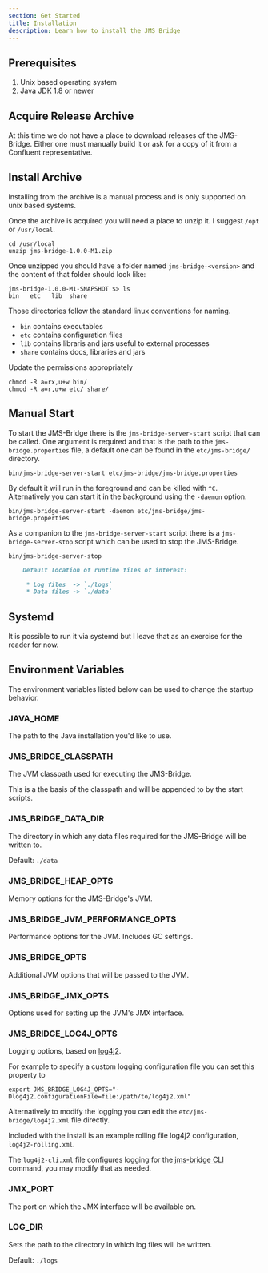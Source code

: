 ```yaml
---
section: Get Started
title: Installation
description: Learn how to install the JMS Bridge
---
```


## Prerequisites

1. Unix based operating system
1. Java JDK 1.8 or newer

## Acquire Release Archive

At this time we do not have a place to download releases of the JMS-Bridge.
Either one must manually build it or ask for a copy of it from a Confluent representative.

## Install Archive

Installing from the archive is a manual process and is only supported on unix based systems.

Once the archive is acquired you will need a place to unzip it.
I suggest `/opt` or `/usr/local`.

```shell
cd /usr/local
unzip jms-bridge-1.0.0-M1.zip
```

Once unzipped you should have a folder named `jms-bridge-<version>` and the content of that folder should look like:

```shell
jms-bridge-1.0.0-M1-SNAPSHOT $> ls
bin   etc   lib  share
```

Those directories follow the standard linux conventions for naming.

- `bin` contains executables
- `etc` contains configuration files
- `lib` contains libraris and jars useful to external processes
- `share` contains docs, libraries and jars

Update the permissions appropriately

```shell
chmod -R a=rx,u+w bin/
chmod -R a=r,u+w etc/ share/
```

## Manual Start

To start the JMS-Bridge there is the `jms-bridge-server-start` script that can be called.
One argument is required and that is the path to the `jms-bridge.properties` file, a default one can be found in the `etc/jms-bridge/` directory.

```shell
bin/jms-bridge-server-start etc/jms-bridge/jms-bridge.properties
```

By default it will run in the foreground and can be killed with `^C`.
Alternatively you can start it in the background using the `-daemon` option.

```shell
bin/jms-bridge-server-start -daemon etc/jms-bridge/jms-bridge.properties
```

As a companion to the `jms-bridge-server-start` script there is a `jms-bridge-server-stop` script which can be used to stop the JMS-Bridge.

```shell
bin/jms-bridge-server-stop
```

```markdown
    Default location of runtime files of interest:

     * Log files  -> `./logs`
     * Data files -> `./data`
```

## Systemd

It is possible to run it via systemd but I leave that as an exercise for the reader for now.

## Environment Variables

The environment variables listed below can be used to change the startup behavior.

### JAVA_HOME

The path to the Java installation you'd like to use.

### JMS_BRIDGE_CLASSPATH

The JVM classpath used for executing the JMS-Bridge.

This is a the basis of the classpath and will be appended to by the start scripts.

### JMS_BRIDGE_DATA_DIR

The directory in which any data files required for the JMS-Bridge will be written to.

Default: `./data`

### JMS_BRIDGE_HEAP_OPTS

Memory options for the JMS-Bridge's JVM.

### JMS_BRIDGE_JVM_PERFORMANCE_OPTS

Performance options for the JVM.
Includes GC settings.

### JMS_BRIDGE_OPTS

Additional JVM options that will be passed to the JVM.

### JMS_BRIDGE_JMX_OPTS

Options used for setting up the JVM's JMX interface.

### JMS_BRIDGE_LOG4J_OPTS

Logging options, based on [log4j2](https://logging.apache.org/log4j/2.x/manual).

For example to specify a custom logging configuration file you can set this property to

```shell
export JMS_BRIDGE_LOG4J_OPTS="-Dlog4j2.configurationFile=file:/path/to/log4j2.xml"
```

Alternatively to modify the logging you can edit the `etc/jms-bridge/log4j2.xml` file directly.

Included with the install is an example rolling file log4j2 configuration, `log4j2-rolling.xml`.

The `log4j2-cli.xml` file configures logging for the [jms-bridge CLI](cli) command, you may
modify that as needed.

### JMX_PORT

The port on which the JMX interface will be available on.

### LOG_DIR

Sets the path to the directory in which log files will be written.

Default: `./logs`

###
